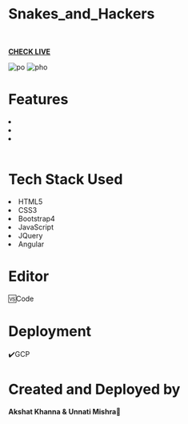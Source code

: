 # Snakes_and_Hackers


<b></b>
<br>

<b><a href="https://moneypotter.uc.r.appspot.com/">CHECK LIVE</a></b>
<br>



<img src="https://i.ibb.co/F7rf0Tf/po.png" alt="po" border="0">
<img src="https://i.ibb.co/gJkLp4C/pho.png" alt="pho" border="0">
<br>

<h1>Features</h1>
<li></li>
<li></li>
<li></li>


<br>

<h1>Tech Stack Used</h1>
<li>HTML5</li>
<li>CSS3</li>
<li>Bootstrap4</li>
<li>JavaScript</li>
<li>JQuery</li>
<li>Angular</li>



<h1>Editor</h1>
🆚Code

<h1>Deployment</h1>✔️GCP

<h1>Created and Deployed by</h1>
  <b>Akshat Khanna & Unnati Mishra🙎</b>
  <br><br>

